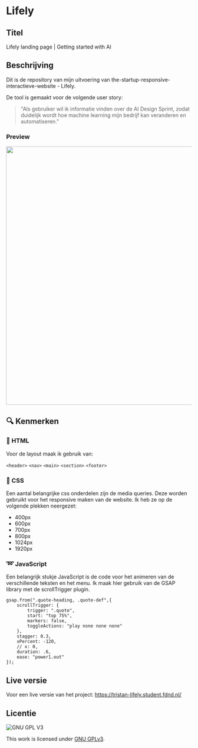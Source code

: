 # Lifely

## Titel
Lifely landing page | Getting started with AI

## Beschrijving
Dit is de repository van mijn uitvoering van the-startup-responsive-interactieve-website - Lifely.

De tool is gemaakt voor de volgende user story: 
> "Als gebruiker wil ik informatie vinden over de AI Design Sprint, zodat duidelijk wordt hoe machine learning mijn bedrijf kan veranderen en automatiseren."

### Preview
<img src="https://user-images.githubusercontent.com/43402897/213940604-5526c51b-fe3c-436f-a67e-4fff1e3ee0dc.gif" width=700>

## :mag: Kenmerken

### :page_facing_up: HTML

Voor de layout maak ik gebruik van: 

  `<header>`
  `<nav>`
  `<main>`
  `<section>`
  `<footer>`
  
### :art: CSS

Een aantal belangrijke css onderdelen zijn de media queries. Deze worden gebruikt voor het responsive maken van de website.
Ik heb ze op de volgende plekken neergezet:

* 400px
* 600px
* 700px
* 800px
* 1024px
* 1920px

### :loop: JavaScript

Een belangrijk stukje JavaScript is de code voor het animeren van de verschillende teksten en het menu. Ik maak hier gebruik van de GSAP library met de scrollTrigger plugin.

```
gsap.from(".quote-heading, .quote-def",{
    scrollTrigger: {
        trigger: ".quote",
        start: "top 75%",
        markers: false,
        toggleActions: "play none none none"
    },
    stagger: 0.3,
    xPercent: -120,
    // x: 0,
    duration: .6,
    ease: "power1.out"
});
```



## Live versie
Voor een live versie van het project: https://tristan-lifely.student.fdnd.nl/

## Licentie

![GNU GPL V3](https://www.gnu.org/graphics/gplv3-127x51.png)

This work is licensed under [GNU GPLv3](./LICENSE).

